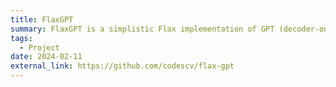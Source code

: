 ```yaml
---
title: FlaxGPT
summary: FlaxGPT is a simplistic Flax implementation of GPT (decoder-only transformer) model. Supports loading LLaMA2 checkpoints and make predictions.
tags:
  - Project
date: 2024-02-11
external_link: https://github.com/codescv/flax-gpt
---
```

